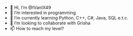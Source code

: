 - 👋 Hi, I’m @IVanIX49
- 👀 I’m interested in programming
- 🌱 I’m currently learning Python, C++, C#, Java, SQL e.t.c.
- 💞️ I’m looking to collaborate with Grisha
- 📫 How to reach my level?

<!---
IVanIX49/IVanIX49 is a ✨ special ✨ repository because its `README.md` (this file) appears on your GitHub profile.
You can click the Preview link to take a look at your changes.
--->
